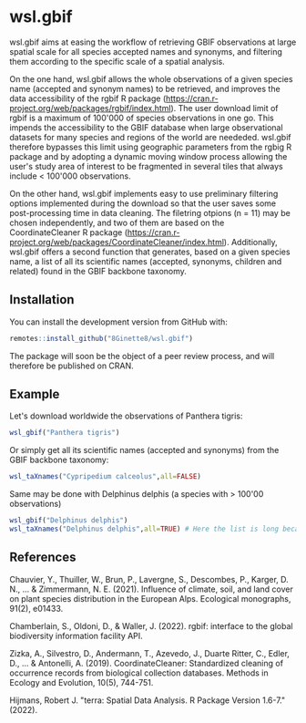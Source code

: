 # wsl.gbif

wsl.gbif aims at easing the workflow of retrieving GBIF observations at large spatial scale for all species accepted names and synonyms, and filtering them according to the specific scale of a spatial analysis.

On the one hand, wsl.gbif allows the whole observations of a given species name (accepted and synonym names) to be retrieved, and improves the data accessibility of the rgbif R package (https://cran.r-project.org/web/packages/rgbif/index.html). The user download limit of rgbif is a maximum of 100'000 of species observations in one go. This impends the accessibility to the GBIF database when large observational datasets for many species and regions of the world are neededed. wsl.gbif therefore bypasses this limit using geographic parameters from the rgbig R package and by adopting a dynamic moving window process allowing the user's study area of interest to be fragmented in several tiles that always include < 100'000 observations.

On the other hand, wsl.gbif implements easy to use preliminary filtering options implemented during the download so that the user saves some post-processing time in data cleaning. The filetring otpions (n = 11) may be chosen independently, and two of them are based on the CoordinateCleaner R package (https://cran.r-project.org/web/packages/CoordinateCleaner/index.html). Additionally, wsl.gbif offers a second function that generates, based on a given species name, a list of all its scientific names (accepted, synonyms, children and related) found in the GBIF backbone taxonomy.

## Installation

You can install the development version from GitHub with:

``` r
remotes::install_github("8Ginette8/wsl.gbif")
```
The package will soon be the object of a peer review process, and will therefore be published on CRAN.

## Example

Let's download worldwide the observations of Panthera tigris:

``` r
wsl_gbif("Panthera tigris")
```

Or simply get all its scientific names (accepted and synonyms) from the GBIF backbone taxonomy:

``` r
wsl_taXnames("Cypripedium calceolus",all=FALSE)
```

Same may be done with Delphinus delphis (a species with > 100'00 observations)

``` r
wsl_gbif("Delphinus delphis")
wsl_taXnames("Delphinus delphis",all=TRUE) # Here the list is long because all=TRUE inlcudes every names (even doubtful)
```


## References

Chauvier, Y., Thuiller, W., Brun, P., Lavergne, S., Descombes, P., Karger, D. N., ... & Zimmermann, N. E. (2021). Influence of climate, soil, and land cover on plant species distribution in the European Alps. Ecological monographs, 91(2), e01433.

Chamberlain, S., Oldoni, D., & Waller, J. (2022). rgbif: interface to the global biodiversity information facility API.

Zizka, A., Silvestro, D., Andermann, T., Azevedo, J., Duarte Ritter, C., Edler, D., ... & Antonelli, A. (2019). CoordinateCleaner: Standardized cleaning of occurrence records from biological collection databases. Methods in Ecology and Evolution, 10(5), 744-751.

Hijmans, Robert J. "terra: Spatial Data Analysis. R Package Version 1.6-7." (2022).
